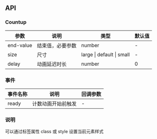 ## API

### Countup

| 参数      | 说明             | 类型                      | 默认值 |
| --------- | ---------------- | ------------------------- | ------ |
| end-value | 结束值，必要参数 | number                    | -      |
| size      | 尺寸             | large \| default \| small | -      |
| delay     | 动画延迟时长     | number                    | 0      |

### 事件

| 事件名称 | 说明               | 回调参数 |
| -------- | ------------------ | -------- |
| ready    | 计数动画开始前触发 | -        |

### 说明

可以通过标签属性 class 或 style 设置当前元素样式

